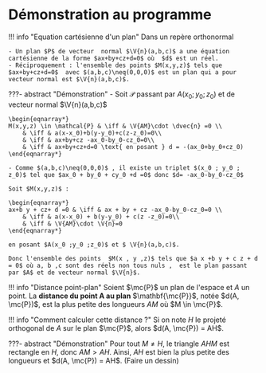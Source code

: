 # Démonstration au programme

!!! info "Equation cartésienne d'un plan"
    Dans un repère orthonormal
    
    - Un plan $P$ de vecteur  normal $\V{n}(a,b,c)$ a une équation cartésienne de la forme $ax+by+cz+d=0$ où  $d$ est un réel. 
    - Réciproquement : l'ensemble des points $M(x,y,z)$ tels que $ax+by+cz+d=0$  avec $(a,b,c)\neq(0,0,0)$ est un plan qui a pour vecteur normal est $\V{n}(a,b,c)$.

???- abstract "Démonstration"
    - Soit  $\mathcal{P}$ passant par $A(x_0 ;y_0 ;z_0)$ et de vecteur normal $\V{n}(a,b,c)$
    
    \begin{eqnarray*}
    M(x,y,z) \in \mathcal{P} & \iff & \V{AM}\cdot \dvec{n} =0 \\
        & \iff & a(x-x_0)+b(y-y_0)+c(z-z_0)=0\\
        & \iff & ax+by+cz -ax_0-by_0-cz_0=0\\
        & \iff & ax+by+cz+d=0 \text{ en posant } d = -(ax_0+by_0+cz_0)
    \end{eqnarray*}

    - Comme $(a,b,c)\neq(0,0,0)$ , il existe un triplet $(x_0 ; y_0 ; z_0)$ tel que $ax_0 + by_0 + cy_0 +d =0$ donc $d= -ax_0-by_0-cz_0$
    
    Soit $M(x,y,z)$ : 
    
    \begin{eqnarray*}
    ax+b y + cz+ d =0 & \iff & ax + by + cz -ax_0-by_0-cz_0=0 \\
        & \iff & a(x-x_0) + b(y-y_0) + c(z -z_0)=0\\
        & \iff & \V{AM}\cdot \V{n}=0
    \end{eqnarray*}

    en posant $A(x_0 ;y_0 ;z_0)$ et $ \V{n}(a,b,c)$.
    
    Donc l'ensemble des points  $M(x , y ,z)$ tels que $a x +b y + c z + d = 0$ où a, b ,c sont des réels non tous nuls ,  est le plan passant par $A$ et de vecteur normal $\V{n}$.

!!! info "Distance point-plan"
    Soient $\mc{P}$ un plan de l'espace et $A$ un point.
    La **distance du point A au plan** $\mathbf{\mc{P}}$, notée $d(A, \mc{P})$, est la plus petite des longueurs $AM$ où $M \in \mc{P}$.

!!! info "Comment calculer cette distance ?"
    Si on note $H$ le projeté orthogonal de $A$ sur le plan $\mc{P}$, alors $d(A, \mc{P}) = AH$.

???- abstract "Démonstration"
    Pour tout $M \neq H$, le triangle $AHM$ est rectangle en $H$, donc $AM>AH$. Ainsi, $AH$ est bien la plus petite des longueurs et $d(A, \mc{P}) = AH$. (Faire un dessin)